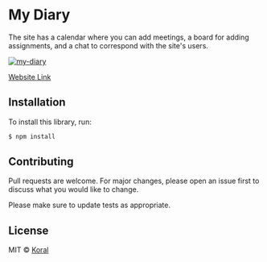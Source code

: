 

# My Diary

The site has a calendar where you can add meetings, a board for adding assignments, and a chat to correspond with the site's users.

[![my-diary](https://user-images.githubusercontent.com/61585370/185786313-ec0bcaff-aafc-4a3a-98fc-45a3412c6fd0.png)](https://my-diary-web.netlify.app/) 


[Website Link](https://my-diary-web.netlify.app/) 

## Installation

To install this library, run:

```bash
$ npm install
```


## Contributing
Pull requests are welcome. For major changes, please open an issue first to discuss what you would like to change.

Please make sure to update tests as appropriate.

## License
MIT © [Koral](LICENSES.md)
